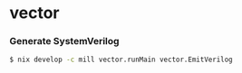 # vector

### Generate SystemVerilog

```bash
$ nix develop -c mill vector.runMain vector.EmitVerilog
```

